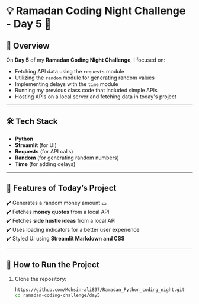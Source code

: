 # 💡 Ramadan Coding Night Challenge - Day 5 🚀

## 📌 Overview
On **Day 5** of my **Ramadan Coding Night Challenge**, I focused on:  
- Fetching API data using the `requests` module  
- Utilizing the `random` module for generating random values  
- Implementing delays with the `time` module  
- Running my previous class code that included simple APIs  
- Hosting APIs on a local server and fetching data in today's project  

---

## 🛠️ Tech Stack
- **Python**
- **Streamlit** (for UI)
- **Requests** (for API calls)
- **Random** (for generating random numbers)
- **Time** (for adding delays)

---

## 🎯 Features of Today’s Project
✔️ Generates a random money amount 💵  
✔️ Fetches **money quotes** from a local API  
✔️ Fetches **side hustle ideas** from a local API  
✔️ Uses loading indicators for a better user experience  
✔️ Styled UI using **Streamlit Markdown and CSS**  

---

## 🚀 How to Run the Project
1. Clone the repository:
   ```sh
   https://github.com/Mohsin-ali897/Ramadan_Python_coding_night.git
   cd ramadan-coding-challenge/day5
